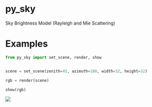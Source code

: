 # py_sky
Sky Brightness Model (Rayleigh and Mie Scattering)

# Examples

```python
from py_sky import set_scene, render, show


scene = set_scene(zenith=45, azimuth=180, width=32, height=32)

rgb = render(scene)

show(rgb)
```

![](https://drive.google.com/file/d/1o9H9RFzTfLzr7dQOdMNBtYuD7lQpw4kO/view?usp=sharing)
